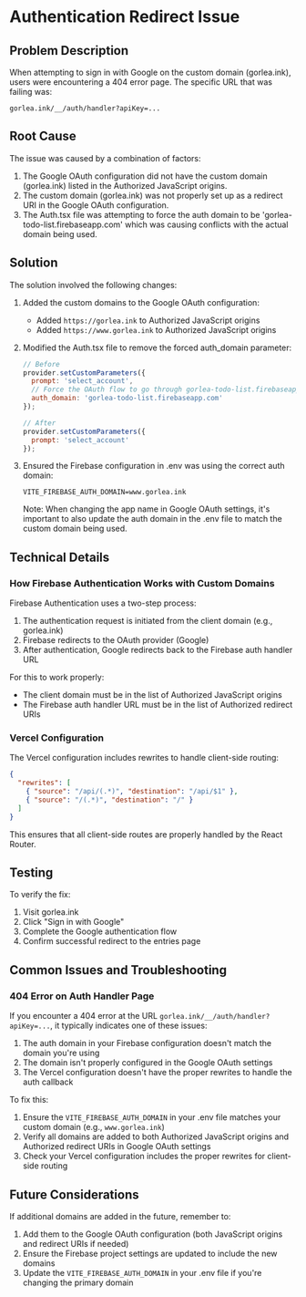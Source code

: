 # Authentication Redirect Issue

## Problem Description

When attempting to sign in with Google on the custom domain (gorlea.ink), users were encountering a 404 error page. The specific URL that was failing was:

```
gorlea.ink/__/auth/handler?apiKey=...
```

## Root Cause

The issue was caused by a combination of factors:

1. The Google OAuth configuration did not have the custom domain (gorlea.ink) listed in the Authorized JavaScript origins.
2. The custom domain (gorlea.ink) was not properly set up as a redirect URI in the Google OAuth configuration.
3. The Auth.tsx file was attempting to force the auth domain to be 'gorlea-todo-list.firebaseapp.com' which was causing conflicts with the actual domain being used.

## Solution

The solution involved the following changes:

1. Added the custom domains to the Google OAuth configuration:
   - Added `https://gorlea.ink` to Authorized JavaScript origins
   - Added `https://www.gorlea.ink` to Authorized JavaScript origins

2. Modified the Auth.tsx file to remove the forced auth_domain parameter:
   ```javascript
   // Before
   provider.setCustomParameters({
     prompt: 'select_account',
     // Force the OAuth flow to go through gorlea-todo-list.firebaseapp.com
     auth_domain: 'gorlea-todo-list.firebaseapp.com'
   });

   // After
   provider.setCustomParameters({
     prompt: 'select_account'
   });
   ```

3. Ensured the Firebase configuration in .env was using the correct auth domain:
   ```
   VITE_FIREBASE_AUTH_DOMAIN=www.gorlea.ink
   ```

   Note: When changing the app name in Google OAuth settings, it's important to also update the auth domain in the .env file to match the custom domain being used.

## Technical Details

### How Firebase Authentication Works with Custom Domains

Firebase Authentication uses a two-step process:

1. The authentication request is initiated from the client domain (e.g., gorlea.ink)
2. Firebase redirects to the OAuth provider (Google)
3. After authentication, Google redirects back to the Firebase auth handler URL

For this to work properly:
- The client domain must be in the list of Authorized JavaScript origins
- The Firebase auth handler URL must be in the list of Authorized redirect URIs

### Vercel Configuration

The Vercel configuration includes rewrites to handle client-side routing:

```json
{
  "rewrites": [
    { "source": "/api/(.*)", "destination": "/api/$1" },
    { "source": "/(.*)", "destination": "/" }
  ]
}
```

This ensures that all client-side routes are properly handled by the React Router.

## Testing

To verify the fix:
1. Visit gorlea.ink
2. Click "Sign in with Google"
3. Complete the Google authentication flow
4. Confirm successful redirect to the entries page

## Common Issues and Troubleshooting

### 404 Error on Auth Handler Page

If you encounter a 404 error at the URL `gorlea.ink/__/auth/handler?apiKey=...`, it typically indicates one of these issues:

1. The auth domain in your Firebase configuration doesn't match the domain you're using
2. The domain isn't properly configured in the Google OAuth settings
3. The Vercel configuration doesn't have the proper rewrites to handle the auth callback

To fix this:
1. Ensure the `VITE_FIREBASE_AUTH_DOMAIN` in your .env file matches your custom domain (e.g., `www.gorlea.ink`)
2. Verify all domains are added to both Authorized JavaScript origins and Authorized redirect URIs in Google OAuth settings
3. Check your Vercel configuration includes the proper rewrites for client-side routing

## Future Considerations

If additional domains are added in the future, remember to:
1. Add them to the Google OAuth configuration (both JavaScript origins and redirect URIs if needed)
2. Ensure the Firebase project settings are updated to include the new domains
3. Update the `VITE_FIREBASE_AUTH_DOMAIN` in your .env file if you're changing the primary domain
